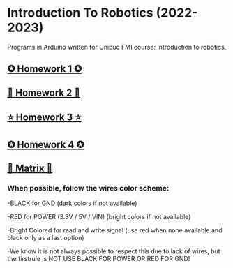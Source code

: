 # Introduction To Robotics (2022-2023)
Programs in Arduino  written for Unibuc FMI course: Introduction to robotics.

## [✪ Homework 1 ✪](https://github.com/postolache-andreea-miruna/IntroductionToRobotics/tree/main/Homework1)

## [🌠 Homework 2 🌠](https://github.com/postolache-andreea-miruna/IntroductionToRobotics/tree/main/Homework2)

## [⭐ Homework 3 ⭐](https://github.com/postolache-andreea-miruna/IntroductionToRobotics/tree/main/Homework3)

## [✪ Homework 4 ✪](https://github.com/postolache-andreea-miruna/IntroductionToRobotics/tree/main/Homework4)

## [🌠 Matrix 🌠](https://github.com/postolache-andreea-miruna/IntroductionToRobotics/tree/main/Matrix)

### When possible, follow the wires color scheme:

-BLACK for GND (dark colors if not available)

-RED   for POWER (3.3V / 5V / VIN) (bright colors if not available)

-Bright Colored for read and write signal 
(use red when none available and black only as a last option)

-We know it is not always possible to respect this due to lack of wires,
 but the firstrule is NOT USE BLACK FOR POWER OR RED FOR GND!


